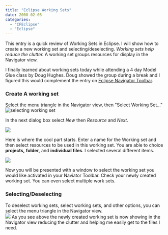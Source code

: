 ```yaml
---
title: "Eclipse Working Sets"
date: 2008-02-05
categories: 
  - "CFEclipse"
  - "Eclipse"
---
```


This entry is a quick review of Working Sets in Eclipse. I will show how to create a new working set and selecting/deselecting. _Working sets help reduce the clutter._ A working set groups resources for display in the Navigator view.  
  
I finally learned about working sets today while attending a 4 day Model Glue class by Doug Hughes. Doug showed the group during a break and I figured this would complement the entry on [Eclipse Navigator Toolbar](http://mikehenke.com/machblog/index.cfm?event=showEntry&entryId=D6C41396-188B-4E84-1576FB07A9393746).

### Create A working set

Select the menu triangle in the Navigator view, then "Select Working Set..."  
![selecting working set](images/selectWS.jpg)  
  
In the next dialog box select _New_ then _Resource_ and _Next_.  
  
![](images/wsType.jpg)  
  
Here is where the cool part starts. Enter a name for the Working set and then select resources to be used in this working set. You are able to choice **projects,** **folder,** and **individual files**. I selected several different items.  
  
![](images/resourcesWS.jpg)  
  
Now you will be presented with a window to select the working set you would like activated in your Naviator Toolbar. Check your newly created working set. You can even select multiple work sets.

### Selecting/Deselecting

To deselect working sets, select working sets, and other options, you can select the menu triangle in the Navigator view.  
![](images/selectWS2.jpg) As you see above the newly created working set is now showing in the Navigator view reducing the clutter and helping me easily get to the files I need.
